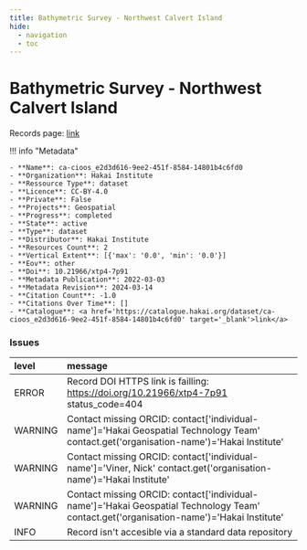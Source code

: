 ```yaml
---
title: Bathymetric Survey - Northwest Calvert Island
hide:
  - navigation
  - toc
---
```


# Bathymetric Survey - Northwest Calvert Island

Records page: <a href='https://catalogue.hakai.org/dataset/ca-cioos_e2d3d616-9ee2-451f-8584-14801b4c6fd0' target='_blank'>link</a>

<div id='map'></div>

!!! info "Metadata"
    
    - **Name**: ca-cioos_e2d3d616-9ee2-451f-8584-14801b4c6fd0 
    - **Organization**: Hakai Institute 
    - **Ressource Type**: dataset 
    - **Licence**: CC-BY-4.0 
    - **Private**: False 
    - **Projects**: Geospatial 
    - **Progress**: completed 
    - **State**: active 
    - **Type**: dataset 
    - **Distributor**: Hakai Institute 
    - **Resources Count**: 2 
    - **Vertical Extent**: [{'max': '0.0', 'min': '0.0'}] 
    - **Eov**: other 
    - **Doi**: 10.21966/xtp4-7p91 
    - **Metadata Publication**: 2022-03-03 
    - **Metadata Revision**: 2024-03-14 
    - **Citation Count**: -1.0 
    - **Citations Over Time**: [] 
    - **Catalogue**: <a href='https://catalogue.hakai.org/dataset/ca-cioos_e2d3d616-9ee2-451f-8584-14801b4c6fd0' target='_blank'>link</a> 

### Issues

| level   | message                                                                                                                                 |
|:--------|:----------------------------------------------------------------------------------------------------------------------------------------|
| ERROR   | Record DOI HTTPS link is failling: https://doi.org/10.21966/xtp4-7p91 status_code=404                                                   |
| WARNING | Contact missing ORCID: contact['individual-name']='Hakai Geospatial Technology Team' contact.get('organisation-name')='Hakai Institute' |
| WARNING | Contact missing ORCID: contact['individual-name']='Viner, Nick' contact.get('organisation-name')='Hakai Institute'                      |
| WARNING | Contact missing ORCID: contact['individual-name']='Hakai Geospatial Technology Team' contact.get('organisation-name')='Hakai Institute' |
| INFO    | Record isn't accesible via a standard data repository                                                                                   |

<script>
   document.addEventListener("DOMContentLoaded", function() {
    var map = L.map('map').setView([51.505, -125.09], 5);
    L.tileLayer('https://tile.openstreetmap.org/{z}/{x}/{y}.png', {
        maxZoom: 19,
        attribution: '&copy; <a href="http://www.openstreetmap.org/copyright">OpenStreetMap</a>'
    }).addTo(map);
    var geojsonFeature = {
        "type": "Feature",
        "properties": {
            "name" : "Bathymetric Survey - Northwest Calvert Island"
        },
        "geometry": {'type': 'Polygon', 'coordinates': [[[-128.1933734, 51.63078777], [-128.05776091, 51.63078777], [-128.05776091, 51.70744235], [-128.1933734, 51.70744235], [-128.1933734, 51.63078777]]]}
    }
    L.geoJSON(geojsonFeature).addTo(map);
   })
</script>